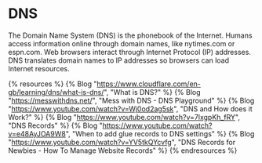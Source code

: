 # DNS

The Domain Name System (DNS) is the phonebook of the Internet. Humans access information online through domain names, like nytimes.com or espn.com. Web browsers interact through Internet Protocol (IP) addresses. DNS translates domain names to IP addresses so browsers can load Internet resources.

{% resources %}
  {% Blog "https://www.cloudflare.com/en-gb/learning/dns/what-is-dns/", "What is DNS?" %}
  {% Blog "https://messwithdns.net/", "Mess with DNS - DNS Playground" %}
  {% Blog "https://www.youtube.com/watch?v=Wj0od2ag5sk", "DNS and How does it Work?" %}
  {% Blog "https://www.youtube.com/watch?v=7lxgpKh_fRY", "DNS Records" %}
  {% Blog "https://www.youtube.com/watch?v=e48AyJOA9W8", "When to add glue records to DNS settings" %}
  {% Blog "https://www.youtube.com/watch?v=YV5tkQYcvfg", "DNS Records for Newbies - How To Manage Website Records" %}
{% endresources %}
